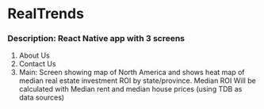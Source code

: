 # RealTrends

### Description: React Native app with 3 screens

1. About Us
2. Contact Us
3. Main: Screen showing map of North America and shows heat map of median real estate investment ROI by state/province.
   Median ROI Will be calculated with Median rent and median house prices (using TDB as data sources)
